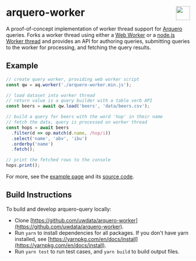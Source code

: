 # arquero-worker <a href="https://github.com/uwdata/arquero-worker"><img align="right" src="https://github.com/uwdata/arquero/blob/master/docs/assets/logo.svg?raw=true" height="38"></img></a>

A proof-of-concept implementation of worker thread support for [Arquero](https://github.com/uwdata/arquero) queries. Forks a worker thread using either a [Web Worker](https://developer.mozilla.org/en-US/docs/Web/API/Web_Workers_API) or a [node.js Worker thread](https://nodejs.org/api/worker_threads.html) and provides an API for authoring queries, submitting queries to the worker for processing, and fetching the query results.

## Example

```js
// create query worker, providing web worker script
const qw = aq.worker('./arquero-worker.min.js');

// load dataset into worker thread
// return value is a query builder with a table verb API
const beers = await qw.load('beers', 'data/beers.csv');

// build a query for beers with the word 'hop' in their name
// fetch the data, query is processed on worker thread
const hops = await beers
  .filter(d => op.match(d.name, /hop/i))
  .select('name', 'abv', 'ibu')
  .orderby('name')
  .fetch();

// print the fetched rows to the console
hops.print();
```

For more, see the [example page](https://uwdata.github.io/arquero-worker/example/) and its [source code](https://github.com/uwdata/arquero-query/blob/main/docs/example/index.html).

## Build Instructions

To build and develop arquero-query locally:

- Clone [https://github.com/uwdata/arquero-worker](https://github.com/uwdata/arquero-worker).
- Run `yarn` to install dependencies for all packages. If you don't have yarn installed, see [https://yarnpkg.com/en/docs/install](https://yarnpkg.com/en/docs/install).
- Run `yarn test` to run test cases, and `yarn build` to build output files.
